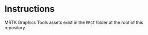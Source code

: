 # Instructions

MRTK Graphics Tools assets exist in the `MRGT` folder at the root of this repository.